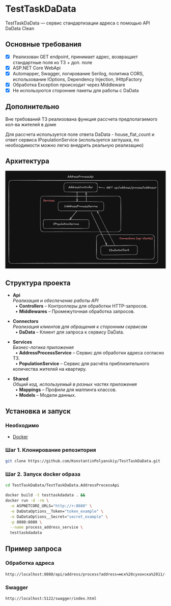 # TestTaskDaData

TestTaskDaData — сервис стандартизации адреса с помощью API DaData Clean

## Основные требования

- [x] Реализован GET endpoint, принимает адрес, возвращает стандартные поля из ТЗ + доп. поле
- [x] ASP.NET Core WebApi
- [x] Automapper, Swagger, логирование Serilog, политика CORS, использование IOptions, Dependency Injection, IHttpFactory
- [x] Обработка Exception происходит через Middleware 
- [x] Не используются сторонние пакеты для работы с DaData

## Дополнительно

Вне требований ТЗ реализована функция рассчета предполагаемого кол-ва жителей в доме

Для рассчета используется поле ответа DaData - house_flat_count и ответ сервиса IPopulationService (используется заглушка, по необходимости можно легко внедрить реальную реализацию)


## Архитектура

![](TestTaskDaData.AddressProcessApi/ArchitectureSolution.png)

## Структура проекта

- **Api**  
  *Реализация и обеспечение работы API*  
  &nbsp;&nbsp;&bull; **Controllers** – Контроллеры для обработки HTTP-запросов.  
  &nbsp;&nbsp;&bull; **Middlewares** – Промежуточная обработка запросов.

- **Connectors**  
  *Реализация клиентов для обращения к сторонним сервисам*  
  &nbsp;&nbsp;&bull; **DaData** – Клиент для запроса к сервису DaData.

- **Services**  
  *Бизнес-логика приложения*  
  &nbsp;&nbsp;&bull; **AddressProcessService** – Сервис для обработки адреса согласно ТЗ.  
  &nbsp;&nbsp;&bull; **PopulationService** – Сервис для расчёта приблизительного количества жителей на квартиру.

- **Shared**  
  *Общий код, используемый в разных частях приложения*  
  &nbsp;&nbsp;&bull; **Mappings** – Профили для маппинга классов.  
  &nbsp;&nbsp;&bull; **Models** – Модели данных.

## Установка и запуск

### Необходимо

- [Docker](https://www.docker.com/get-started)

### Шаг 1. Клонирование репозитория

```bash
git clone https://github.com/KonstantinPolyanskiy/TestTaskDaData.git
```

### Шаг 2. Запуск docker образа

```bash
cd TestTaskDaData/TestTaskDaData.AddressProcessApi
```

```bash
docker build -t testtaskdadata . &&
docker run -d -rm \
  -e ASPNETCORE_URLS="http://+:8080" \
  -e DaDataOptions__Token="token_example" \
  -e DaDataOptions__Secret="secret_example" \
  -p 8080:8080 \
  --name process_address_service \
  testtaskdadata
```

## Пример запроса

### Обработка адреса

```bash
http://localhost:8080/api/address/process?address=мск%20сухонска%2011/-89
```

### Swagger

```bash
http://localhost:5122/swagger/index.html
```